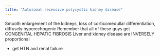 ```yaml
---
title: "Autosomal recessive polycystic kidney disease"
---
```

Smooth enlargement of the kidneys, loss of corticomedullar differentiation, diffusely hyperechogenic
Remember that all of these guys get CONGENITAL HEPATIC FIBROSIS
Liver and kidney disease are INVERSELY proportional

- get HTN and renal failure

